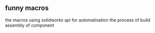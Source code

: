 ## funny macros

the macros using solidworks api for automatisation the process of build assembly of component
